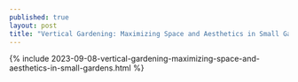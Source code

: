 ```yaml
---
published: true
layout: post
title: "Vertical Gardening: Maximizing Space and Aesthetics in Small Gardens"
---
```

{% include 2023-09-08-vertical-gardening-maximizing-space-and-aesthetics-in-small-gardens.html %}
